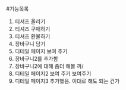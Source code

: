 #기능목록
1. 티셔츠 올리기
2. 티셔츠 구매하기
3. 티셔츠 환불하기
4. 장바구니 담기
5. 디테일 페이지 보여 주기
6. 장바구니2를 추가함 
7. 장바구니2에 대해 좀더 해볼 까/
8. 디테일 페이지2 보여 주기 보여주기
9. 디테일 페이지3 추가했음. 이대로 해도 되는 건가
